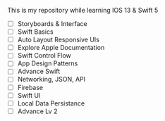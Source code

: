 This is my repository while learning IOS 13 & Swift 5
- [ ] Storyboards & Interface
- [ ] Swift Basics
- [ ] Auto Layout Responsive UIs
- [ ] Explore Apple Documentation
- [ ] Swift Control Flow
- [ ] App Design Patterns
- [ ] Advance Swift
- [ ] Networking, JSON, API
- [ ] Firebase
- [ ] Swift UI
- [ ] Local Data Persistance
- [ ] Advance Lv 2